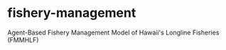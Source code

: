 fishery-management
==================

Agent-Based Fishery Management Model of Hawaii&#39;s Longline Fisheries (FMMHLF)